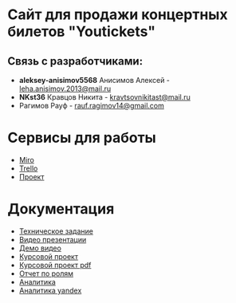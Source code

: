 # Сайт для продажи концертных билетов "Youtickets"
## Связь с разработчиками:

* **aleksey-anisimov5568** Анисимов Алексей - leha.anisimov.2013@mail.ru
* **NKst36** Кравцов Никита - kravtsovnikitast@mail.ru
* Рагимов Рауф - rauf.ragimov14@gmail.com

# Сервисы для работы

* [Miro](https://miro.com/app/board/o9J_lLkesTc=/)
* [Trello](https://trello.com/b/RozRmUPK/tips)
* [Проект](http://yourticket.u1514310.cp.regruhosting.ru/index.php)

# Документация

* [Техническое задание](https://github.com/Tickets1/Tips/blob/main/Documents/TZ_itog_1.docx)
* [Видео презентации](https://youtu.be/HycjgQOPrWY)
* [Демо видео](https://www.youtube.com/watch?v=Fe_LcODdHDI)
* [Курсовой проект](https://github.com/Tickets1/Tips/blob/main/Documents/Kursovaya_TP.docx)
* [Курсовой проект pdf](https://github.com/Tickets1/Tips/blob/main/Documents/Kursovaya_TP.pdf)
* [Отчет по ролям](https://github.com/Tickets1/Tips/blob/main/Documents/Отчет_по_ролям.txt)
* [Аналитика](https://github.com/Tickets1/Tips/blob/main/Documents/Analitika.jpg)
* [Аналитика yandex](https://github.com/Tickets1/Tips/blob/main/Documents/Analitikayandex.png)